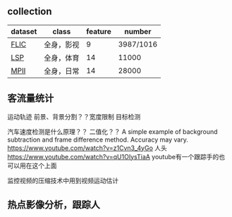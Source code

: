 ## collection
dataset|class|feature|number
-----|-----|----|----
[FLIC](http://bensapp.github.io/flic-dataset.html)|全身，影视|9|3987/1016
[LSP](http://www.comp.leeds.ac.uk/mat4saj/lspet.html)|全身，体育|14|11000
[MPII](http://human-pose.mpi-inf.mpg.de/#results) |全身，日常|14|28000

## 客流量统计
运动轨迹
前景、背景分割？？宽度限制
目标检测

汽车速度检测是什么原理？？ 二值化？？
A simple example of background subtraction and frame difference method. Accuracy may vary.  https://www.youtube.com/watch?v=z1Cvn3_4yGo
人头 https://www.youtube.com/watch?v=qU1OIysTiaA
youtube有一个跟踪手的也可以用在这个上面

监控视频的压缩技术中用到视频运动估计
## 热点影像分析，跟踪人